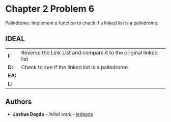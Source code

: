 # Chapter 2 Problem 6

Palindrome: Implement a function to check if a linked list is a palindrome.

## IDEAL 
 <table style="width:100%">
  <tr>
    <td><B>I:</B></td>
   <td>Reverse the Link List and compare it to the original linked list</td>
    <tr>
    <td><B>D:</B></td>
    <td>Check to see if the linked list is a palindrome</td>
  </tr>
  <tr>
    <td><B>EA:</B></td>
    <td> </td>
  </tr>
  <tr>
    <td><B>L:</B></td>
    <td></td>
  </tr>
</table> 

## Authors

* **Joshua Dagda** - *Initial work* - [jedagda](https://github.com/jedagda)
